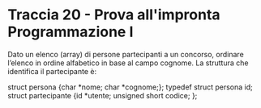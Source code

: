 # Traccia 20 - Prova all'impronta Programmazione I #

Dato un elenco (array) di persone partecipanti a un concorso, ordinare l’elenco in ordine alfabetico in base al campo cognome. La struttura che identifica il partecipante è:

struct persona {char *nome; char *cognome;};
typedef struct persona id;
struct partecipante {id *utente; unsigned short codice; };
